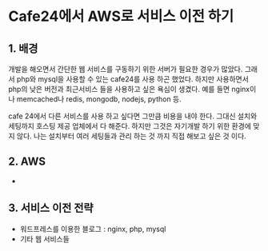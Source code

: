 # Cafe24에서 AWS로 서비스 이전 하기 

## 1. 배경
 개발을 해오면서 간단한 웹 서비스를 구동하기 위한 서버가 필요한 경우가 많았다. 그래서 php와 mysql을 사용할 수 있는 cafe24를 사용 하곤 했었다. 하지만 사용하면서 php의 낮은 버전과 최근서비스 들을 사용하고 싶은 욕심이 생겼다. 예를 들면 nginx이나 memcached나 redis, mongodb, nodejs, python 등. 
 
 cafe 24에서 다른 서비스를 사용 하고 싶다면 그만큼 비용을 내야 한다. 그대신 설치와 세팅까지 호스팅 제공 업체에서 다 해준다. 하지만 그것은 자기개발 하기 위한 환경에 맞지 않다. 나는 설치부터 여러 세팅들과 관리 하는 것 까지 직접 해보고 싶은 것 이다. 

## 2. AWS  
- 

## 3. 서비스 이전 전략 
- 워드프레스를 이용한 블로그 : nginx, php, mysql
- 기타 웹 서비스들 



